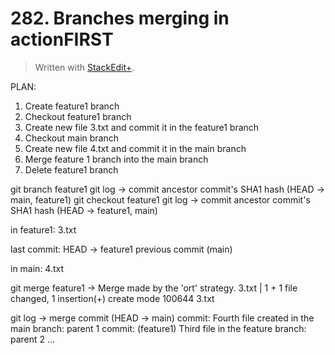 # 282. Branches merging in actionFIRST

> Written with [StackEdit+](https://stackedit.net/).


PLAN:
1. Create feature1 branch
2. Checkout feature1 branch
3. Create new file 3.txt and commit it in the feature1 branch
4. Checkout main branch
5. Create new file 4.txt and commit it in the main branch
6. Merge feature 1 branch into the main branch
7. Delete feature1 branch

git branch feature1
git log →
commit ancestor commit's SHA1 hash (HEAD → main, feature1)
git checkout feature1
git log →
commit ancestor commit's SHA1 hash (HEAD → feature1, main)

in feature1: 3.txt

last commit: HEAD → feature1
previous commit (main)

in main: 4.txt

git merge feature1 →
Merge made by the 'ort' strategy.
3.txt  | 1 +
1 file changed, 1 insertion(+)
create mode 100644 3.txt

git log →
merge commit (HEAD -> main)
commit: Fourth file created in the main branch: parent 1
commit: (feature1) Third file in the feature branch: parent 2
...




<!--stackedit_data:
eyJoaXN0b3J5IjpbMTkxOTcxOTI0NiwxNjE4OTE5MDYzLDYyMj
kzMjY1MiwtMTIxMzQzMjgzNCwxNTE5MTA3MTk1XX0=
-->